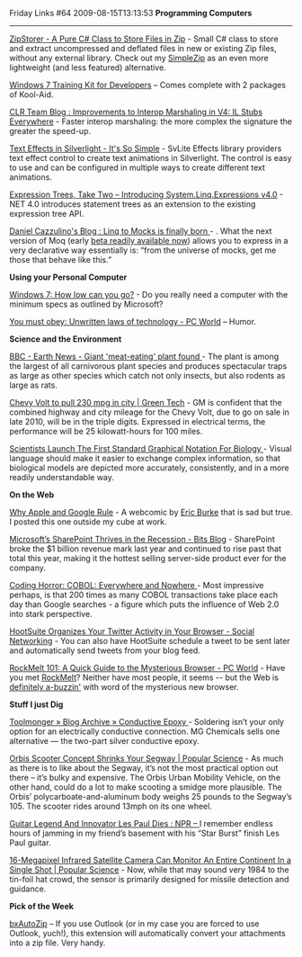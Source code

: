 Friday Links #64
2009-08-15T13:13:53
**Programming Computers**

****

[ZipStorer - A Pure C# Class to Store Files in Zip](http://zipstorer.codeplex.com/) - Small C# class to store and extract uncompressed and deflated files in new or existing Zip files, without any external library. Check out my [SimpleZip](http://www.codeproject.com/KB/cs/SimpleZip.aspx) as an even more lightweight (and less featured) alternative.

[Windows 7 Training Kit for Developers](http://davidhayden.com/blog/dave/archive/2009/08/09/Windows7TrainingKitDevelopers.aspx) – Comes complete with 2 packages of Kool-Aid. 

[CLR Team Blog : Improvements to Interop Marshaling in V4: IL Stubs Everywhere](http://blogs.msdn.com/clrteam/archive/2009/08/10/improvements-to-interop-marshaling-in-v4-il-stubs-everywhere.aspx) - Faster interop marshaling: the more complex the signature the greater the speed-up.

[Text Effects in Silverlight - It's So Simple](http://www.cellbi.com/blog/2009/05/text-effects-in-silverlight-its-so-simple.aspx) - SvLite Effects library providers text effect control to create text animations in Silverlight. The control is easy to use and can be configured in multiple ways to create different text animations.

[Expression Trees, Take Two – Introducing System.Linq.Expressions v4.0](http://community.bartdesmet.net/blogs/bart/archive/2009/08/10/expression-trees-take-two-introducing-system-linq-expressions-v4-0.aspx) - NET 4.0 introduces statement trees as an extension to the existing expression tree API.

[Daniel Cazzulino's Blog : Linq to Mocks is finally born ](http://www.clariusconsulting.net/blogs/kzu/archive/2009/08/13/164978.aspx)- . What the next version of Moq (early [beta readily available now](http://moq.me/get)) allows you to express in a very declarative way essentially is: “from the universe of mocks, get me those that behave like this.”

**Using your Personal Computer**

[Windows 7: How low can you go?](http://www.computerworld.com/s/article/9136192/Windows_7_How_low_can_you_go_?source=rss_news) - Do you really need a computer with the minimum specs as outlined by Microsoft? 

[You must obey: Unwritten laws of technology - PC World](http://www.msnbc.msn.com/id/32393717/) – Humor.

**Science and the Environment**

[BBC - Earth News - Giant 'meat-eating' plant found ](http://news.bbc.co.uk/earth/hi/earth_news/newsid_8195000/8195029.stm)- The plant is among the largest of all carnivorous plant species and produces spectacular traps as large as other species which catch not only insects, but also rodents as large as rats.

[Chevy Volt to pull 230 mpg in city | Green Tech](http://news.cnet.com/8301-11128_3-10307239-54.html?part=rss&subj=news&tag=2547-1_3-0-5) - GM is confident that the combined highway and city mileage for the Chevy Volt, due to go on sale in late 2010, will be in the triple digits. Expressed in electrical terms, the performance will be 25 kilowatt-hours for 100 miles.

[Scientists Launch The First Standard Graphical Notation For Biology ](http://www.sciencedaily.com/releases/2009/08/090811161341.htm)- Visual language should make it easier to exchange complex information, so that biological models are depicted more accurately, consistently, and in a more readily understandable way.

**On the Web**

[Why Apple and Google Rule](http://www.devtopics.com/why-apple-and-google-rule/) - A webcomic by [Eric Burke](http://www.stuffthathappens.com) that is sad but true. I posted this one outside my cube at work. 

[Microsoft’s SharePoint Thrives in the Recession - Bits Blog](http://bits.blogs.nytimes.com/2009/08/07/microsofts-sharepoint-thrives-in-the-recession/?ref=technology) - SharePoint broke the $1 billion revenue mark last year and continued to rise past that total this year, making it the hottest selling server-side product ever for the company.

[Coding Horror: COBOL: Everywhere and Nowhere ](http://www.codinghorror.com/blog/archives/001294.html)- Most impressive perhaps, is that 200 times as many COBOL transactions take place each day than Google searches - a figure which puts the influence of Web 2.0 into stark perspective.

[HootSuite Organizes Your Twitter Activity in Your Browser - Social Networking](http://lifehacker.com/5335126/hootsuite-organizes-your-twitter-activity-in-your-browser) - You can also have HootSuite schedule a tweet to be sent later and automatically send tweets from your blog feed.

[RockMelt 101: A Quick Guide to the Mysterious Browser - PC World](http://www.pcworld.com/article/170243/rockmelt_101_a_quick_guide_to_the_mysterious_browser.html) - Have you met [RockMelt](http://rockmelt.com/)? Neither have most people, it seems -- but the Web is [definitely a-buzzin'](http://www.pcworld.com/article/170218/netscape_founder_backs_nextgen_browser.html) with word of the mysterious new browser.

**Stuff I just Dig**

[Toolmonger » Blog Archive » Conductive Epoxy ](http://toolmonger.com/2009/08/11/conductive-epoxy/)- Soldering isn’t your only option for an electrically conductive connection. MG Chemicals sells one alternative — the two-part silver conductive epoxy. 

[Orbis Scooter Concept Shrinks Your Segway | Popular Science](http://www.popsci.com/gear-amp-gadgets/article/2009-08/orbis-scooter-concept-compacts-your-segway) - As much as there is to like about the Segway, it’s not the most practical option out there – it’s bulky and expensive. The Orbis Urban Mobility Vehicle, on the other hand, could do a lot to make scooting a smidge more plausible. The Orbis’ polycarboate-and-aluminum body weighs 25 pounds to the Segway’s 105. The scooter rides around 13mph on its one wheel.

[Guitar Legend And Innovator Les Paul Dies : NPR – ](http://www.npr.org/templates/story/story.php?storyId=111845182&ft=1&f=1019)I remember endless hours of jamming in my friend’s basement with his “Star Burst” finish Les Paul guitar.

[16-Megapixel Infrared Satellite Camera Can Monitor An Entire Continent In a Single Shot | Popular Science](http://www.popsci.com/military-aviation-amp-space/article/2009-08/16-megapixel-infrared-satellite-camera-can-monitor-entire-continents) - Now, while that may sound very 1984 to the tin-foil hat crowd, the sensor is primarily designed for missile detection and guidance.

**Pick of the Week**

[bxAutoZip](http://www.baxbex.com/bxautozip.html) – If you use Outlook (or in my case you are forced to use Outlook, yuch!), this extension will automatically convert your attachments into a zip file. Very handy.
